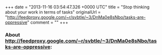+++
date = "2013-11-16 03:54:47.326 +0000 UTC"
title = "Stop thinking about your work in terms of tasks"
originalUrl = "http://feedproxy.google.com/~r/svbtle/~3/DnMa0e8sNbo/tasks-are-oppressive"
comment = ""
+++

### About http://feedproxy.google.com/~r/svbtle/~3/DnMa0e8sNbo/tasks-are-oppressive:


